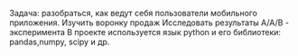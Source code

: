 Задача: разобраться, как ведут себя пользователи мобильного приложения.
Изучить воронку продаж
Исследовать результаты А/А/В - эксперимента
В проекте используется язык python и его библиотеки: pandas,numpy, scipy и др.
